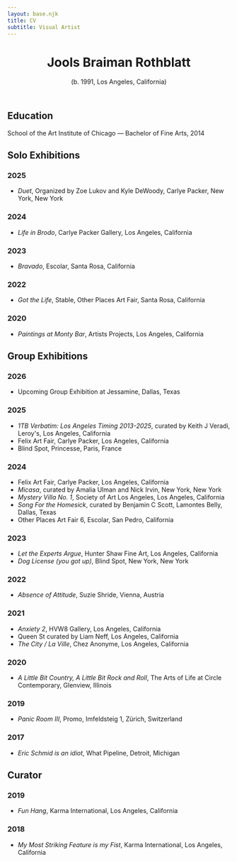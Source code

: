 ```yaml
---
layout: base.njk
title: CV
subtitle: Visual Artist
---
```

<div class="cv-container">
    <header class="cv-header">
    <h1>Jools Braiman Rothblatt</h1>
    <p class="birth-info">(b. 1991, Los Angeles, California)</p>
    </header>
    <section class="education">
    <h2>Education</h2>
    <p>School of the Art Institute of Chicago — Bachelor of Fine Arts, 2014</p>
    </section>
    <section class="solo-exhibitions">
        <h2>Solo Exhibitions</h2>
        <article class="exhibition-year">
            <h3>2025</h3>
            <ul>
            <li><em>Duet</em>, Organized by Zoe Lukov and Kyle DeWoody, Carlye Packer, New York, New York</li>
            </ul>
        </article>
        <article class="exhibition-year">
            <h3>2024</h3>
            <ul>
            <li><em>Life in Brodo</em>, Carlye Packer Gallery, Los Angeles, California</li>
            </ul>
        </article>
        <article class="exhibition-year">
            <h3>2023</h3>
            <ul>
            <li><em>Bravado</em>, Escolar, Santa Rosa, California</li>
            </ul>
        </article>
        <article class="exhibition-year">
            <h3>2022</h3>
            <ul>
            <li><em>Got the Life</em>, Stable, Other Places Art Fair, Santa Rosa, California</li>
            </ul>
        </article>
        <article class="exhibition-year">
            <h3>2020</h3>
            <ul>
            <li><em>Paintings at Monty Bar</em>, Artists Projects, Los Angeles, California</li>
            </ul>
        </article>
        </section>
        <section class="group-exhibitions">
        <h2>Group Exhibitions</h2>
        <article class="exhibition-year">
            <h3>2026</h3>
            <ul>
            <li>Upcoming Group Exhibition at Jessamine, Dallas, Texas</li>
            </ul>
        </article>
        <article class="exhibition-year">
            <h3>2025</h3>
            <ul>
            <li><em>1TB Verbatim: Los Angeles Timing 2013-2025</em>, curated by Keith J Veradi, Leroy's, Los Angeles, California</li>
            <li>Felix Art Fair, Carlye Packer, Los Angeles, California</li>
            <li>Blind Spot, Princesse, Paris, France</li>
            </ul>
        </article>
        <article class="exhibition-year">
            <h3>2024</h3>
            <ul>
            <li>Felix Art Fair, Carlye Packer, Los Angeles, California</li>
            <li><em>Micasa</em>, curated by Amalia Ulman and Nick Irvin, New York, New York</li>
            <li><em>Mystery Villa No. 1</em>, Society of Art Los Angeles, Los Angeles, California</li>
            <li><em>Song For the Homesick</em>, curated by Benjamin C Scott, Lamontes Belly, Dallas, Texas</li>
            <li>Other Places Art Fair 6, Escolar, San Pedro, California</li>
            </ul>
        </article>
        <article class="exhibition-year">
            <h3>2023</h3>
            <ul>
            <li><em>Let the Experts Argue</em>, Hunter Shaw Fine Art, Los Angeles, California</li>
            <li><em>Dog License (you got up)</em>, Blind Spot, New York, New York</li>
            </ul>
        </article>
        <article class="exhibition-year">
            <h3>2022</h3>
            <ul>
            <li><em>Absence of Attitude</em>, Suzie Shride, Vienna, Austria</li>
            </ul>
        </article>
        <article class="exhibition-year">
            <h3>2021</h3>
            <ul>
            <li><em>Anxiety 2</em>, HVW8 Gallery, Los Angeles, California</li>
            <li>Queen St curated by Liam Neff, Los Angeles, California</li>
            <li><em>The City / La Ville</em>, Chez Anonyme, Los Angeles, California</li>
            </ul>
        </article>
        <article class="exhibition-year">
            <h3>2020</h3>
            <ul>
            <li><em>A Little Bit Country, A Little Bit Rock and Roll</em>, The Arts of Life at Circle Contemporary, Glenview, Illinois</li>
            </ul>
        </article>
        <article class="exhibition-year">
            <h3>2019</h3>
            <ul>
            <li><em>Panic Room III</em>, Promo, Imfeldsteig 1, Zürich, Switzerland</li>
            </ul>
        </article>
        <article class="exhibition-year">
            <h3>2017</h3>
            <ul>
            <li><em>Eric Schmid is an idiot</em>, What Pipeline, Detroit, Michigan</li>
            </ul>
        </article>
    </section>
    <section class="curator">
    <h2>Curator</h2>
        <article class="exhibition-year">
            <h3>2019</h3>
            <ul>
            <li><em>Fun Hang</em>, Karma International, Los Angeles, California</li>
            </ul>
        </article>
        <article class="exhibition-year">
            <h3>2018</h3>
            <ul>
            <li><em>My Most Striking Feature is my Fist</em>, Karma International, Los Angeles, California</li>
            </ul>
        </article>
    </section>
</div>